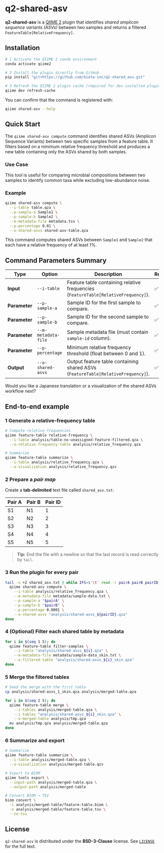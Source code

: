 # q2-shared-asv

**q2-shared-asv** is a [QIIME 2](https://qiime2.org) plugin that identifies *shared amplicon sequence variants (ASVs)* between two samples and returns a filtered `FeatureTable[RelativeFrequency]`.

## Installation

```bash
# 1 Activate the QIIME 2 conda environment
conda activate qiime2

# 2 Install the plugin directly from GitHub
pip install "git+https://github.com/biota-inc/q2-shared_asv.git"

# 3 Refresh the QIIME 2 plugin cache (required for dev-installed plugins)
qiime dev refresh-cache
````

You can confirm that the command is registered with:

```bash
qiime shared-asv --help
```

## Quick Start

The `qiime shared-asv compute` command identifies shared ASVs (Amplicon Sequence Variants) between two specific samples from a feature table. It filters based on a minimum relative frequency threshold and produces a new table containing only the ASVs shared by both samples.

### Use Case

This tool is useful for comparing microbial compositions between two samples to identify common taxa while excluding low-abundance noise.

### Example

```bash
qiime shared-asv compute \
  --i-table table.qza \
  --p-sample-a Sample1 \
  --p-sample-b Sample2 \
  --m-metadata-file metadata.tsv \
  --p-percentage 0.01 \
  --o-shared-asvs shared-asv-table.qza
```

This command computes shared ASVs between `Sample1` and `Sample2` that each have a relative frequency of at least 1%.

## Command Parameters Summary

| **Type**      | **Option**          | **Description**                                                                    | **Required** |
| ------------- | ------------------- | ---------------------------------------------------------------------------------- | ------------ |
| **Input**     | `--i-table`         | Feature table containing relative frequencies (`FeatureTable[RelativeFrequency]`). | ✅ Yes        |
| **Parameter** | `--p-sample-a`      | Sample ID for the first sample to compare.                                         | ✅ Yes        |
| **Parameter** | `--p-sample-b`      | Sample ID for the second sample to compare.                                        | ✅ Yes        |
| **Parameter** | `--m-metadata-file` | Sample metadata file (must contain `sample-id` column).                            | ✅ Yes        |
| **Parameter** | `--p-percentage`    | Minimum relative frequency threshold (float between 0 and 1).                      | ✅ Yes        |
| **Output**    | `--o-shared-asvs`   | Output feature table containing shared ASVs (`FeatureTable[RelativeFrequency]`).   | ✅ Yes        |

Would you like a Japanese translation or a visualization of the shared ASVs workflow next?

## End-to-end example

### 1 Generate a relative-frequency table

```bash
# Compute relative frequencies
qiime feature-table relative-frequency \
  --i-table analysis/table-no-unassigned-feature-filtered.qza \
  --o-relative-frequency-table analysis/relative_frequency.qza

# Summarize
qiime feature-table summarize \
  --i-table analysis/relative_frequency.qza \
  --o-visualization analysis/relative_frequency.qzv
```

### 2 Prepare a *pair map*

Create a **tab-delimited** text file called `shared_asv.txt`:

| Pair A | Pair B | Pair ID |
| ------ | ------ | ------- |
| S1     | N1     | 1       |
| S2     | N2     | 2       |
| S3     | N3     | 3       |
| S4     | N4     | 4       |
| S5     | N5     | 5       |

> **Tip:** End the file with a newline so that the last record is read correctly by `tail`.

### 3 Run the plugin for every pair

```bash
tail -n +2 shared_asv.txt | while IFS=$'\t' read -r pairA pairB pairID; do
  qiime shared-asv compute \
    --i-table analysis/relative_frequency.qza \
    --m-metadata-file metadata/sample-data.txt \
    --p-sample-a "$pairA" \
    --p-sample-b "$pairB" \
    --p-percentage 0.0001 \
    --o-shared-asvs "analysis/shared-asvs_${pairID}.qza"
done
```

### 4 (Optional) Filter each shared table by metadata

```bash
for i in $(seq 1 5); do
  qiime feature-table filter-samples \
    --i-table "analysis/shared-asvs_${i}.qza" \
    --m-metadata-file metadata/sample-data_skin.txt \
    --o-filtered-table "analysis/shared-asvs_${i}_skin.qza"
done
```

### 5 Merge the filtered tables

```bash
# Seed the merge with the first table
cp analysis/shared-asvs_1_skin.qza analysis/merged-table.qza

for i in $(seq 2 5); do
  qiime feature-table merge \
    --i-tables analysis/merged-table.qza \
    --i-tables "analysis/shared-asvs_${i}_skin.qza" \
    --o-merged-table analysis/tmp.qza
  mv analysis/tmp.qza analysis/merged-table.qza
done
```

### 6 Summarize and export

```bash
# Summarize
qiime feature-table summarize \
  --i-table analysis/merged-table.qza \
  --o-visualization analysis/merged-table.qzv

# Export to BIOM
qiime tools export \
  --input-path analysis/merged-table.qza \
  --output-path analysis/merged-table

# Convert BIOM → TSV
biom convert \
  -i analysis/merged-table/feature-table.biom \
  -o analysis/merged-table/feature-table.tsv \
  --to-tsv
```

## License

`q2-shared-asv` is distributed under the **BSD-3-Clause** license.
See [`LICENSE`](LICENSE) for the full text.
